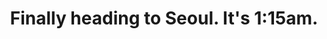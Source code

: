 ---
title: Finally heading to Seoul. It's 1:15am. 
category: blog
lat: 13.68913
lng: 100.75302
image: https://s3-us-west-2.amazonaws.com/travels2013/2014-01-30 10:17:49 PST.jpg
observation: 20140130101749PST
---